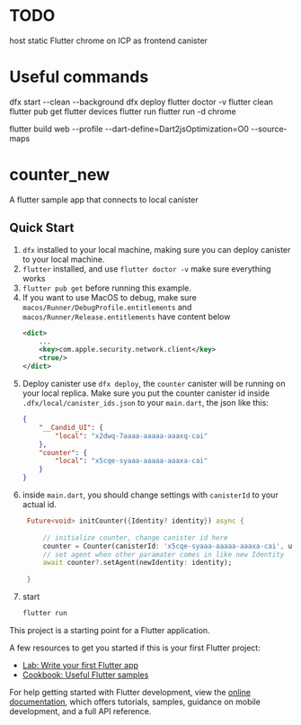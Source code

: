 # TODO

host static Flutter chrome on ICP as frontend canister

# Useful commands

dfx start --clean --background
dfx deploy
flutter doctor -v
flutter clean
flutter pub get
flutter devices
flutter run
flutter run -d chrome

flutter build web --profile --dart-define=Dart2jsOptimization=O0 --source-maps
 
# counter_new

A flutter sample app that connects to local canister

## Quick Start
1. `dfx` installed to your local machine, making sure you can deploy canister to your local machine.
2. `flutter` installed, and use `flutter doctor -v` make sure everything works
3. `flutter pub get` before running this example.
4. If you want to use MacOS to debug, make sure `macos/Runner/DebugProfile.entitlements` and `macos/Runner/Release.entitlements` have content below
    ```xml
    <dict>
        ...
        <key>com.apple.security.network.client</key>
        <true/>
    </dict>
    ```
5. Deploy canister use `dfx deploy`, the `counter` canister will be running on your local replica. Make sure you put the counter canister id inside `.dfx/local/canister_ids.json` to your `main.dart`, the json like this:
    ```json
    {
        "__Candid_UI": {
            "local": "x2dwq-7aaaa-aaaaa-aaaxq-cai"
        },
        "counter": {
            "local": "x5cqe-syaaa-aaaaa-aaaxa-cai"
        }
    }
    ```
6. inside `main.dart`, you should change settings with `canisterId` to your actual id.
   ```dart
    Future<void> initCounter({Identity? identity}) async {
        
        // initialize counter, change canister id here
        counter = Counter(canisterId: 'x5cqe-syaaa-aaaaa-aaaxa-cai', url: 'http://localhost:8000');
        // set agent when other paramater comes in like new Identity
        await counter?.setAgent(newIdentity: identity);
        
    }
   ```
7. start
    ```bash
    flutter run
    ```

This project is a starting point for a Flutter application.

A few resources to get you started if this is your first Flutter project:

- [Lab: Write your first Flutter app](https://docs.flutter.dev/get-started/codelab)
- [Cookbook: Useful Flutter samples](https://docs.flutter.dev/cookbook)

For help getting started with Flutter development, view the
[online documentation](https://docs.flutter.dev/), which offers tutorials,
samples, guidance on mobile development, and a full API reference.
